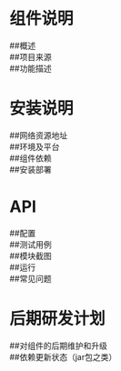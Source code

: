 # 组件说明
##概述<br>
##项目来源<br>
##功能描述<br>
# 安装说明
##网络资源地址<br>
##环境及平台<br>
##组件依赖<br>
##安装部署<br>
# API
##配置<br>
##测试用例<br>
##模块截图<br>
##运行<br>
##常见问题<br>
# 后期研发计划
##对组件的后期维护和升级<br>
##依赖更新状态（jar包之类）
 
